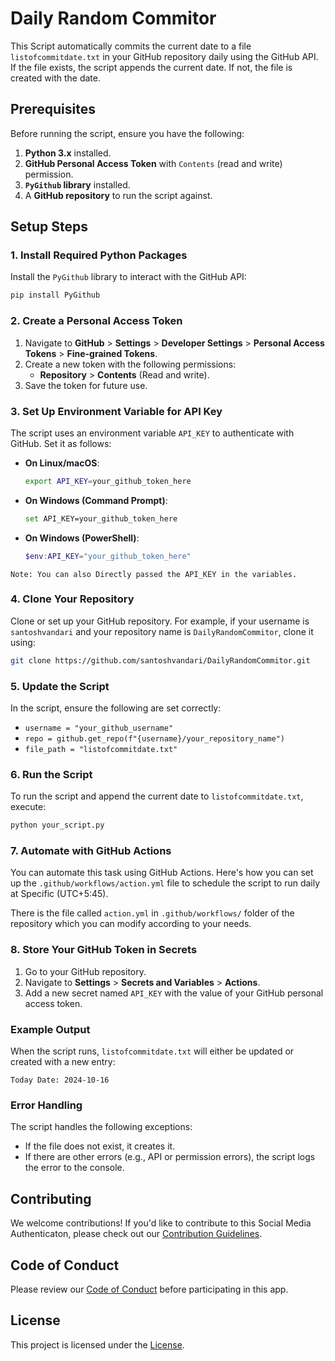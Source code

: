# Daily Random Commitor

This Script automatically commits the current date to a file `listofcommitdate.txt` in your GitHub repository daily using the GitHub API. If the file exists, the script appends the current date. If not, the file is created with the date.

## Prerequisites

Before running the script, ensure you have the following:

1. **Python 3.x** installed.
2. **GitHub Personal Access Token** with `Contents` (read and write) permission.
3. **`PyGithub` library** installed.
4. A **GitHub repository** to run the script against.

## Setup Steps

### 1. Install Required Python Packages

Install the `PyGithub` library to interact with the GitHub API:

```bash
pip install PyGithub
```

### 2. Create a Personal Access Token

1. Navigate to **GitHub** > **Settings** > **Developer Settings** > **Personal Access Tokens** > **Fine-grained Tokens**.
2. Create a new token with the following permissions:
   - **Repository** > **Contents** (Read and write).
3. Save the token for future use.

### 3. Set Up Environment Variable for API Key

The script uses an environment variable `API_KEY` to authenticate with GitHub. Set it as follows:

- **On Linux/macOS**:
  ```bash
  export API_KEY=your_github_token_here
  ```

- **On Windows (Command Prompt)**:
  ```bash
  set API_KEY=your_github_token_here
  ```

- **On Windows (PowerShell)**:
  ```powershell
  $env:API_KEY="your_github_token_here"
  ```

`Note: You can also Directly passed the API_KEY in the variables.`

### 4. Clone Your Repository

Clone or set up your GitHub repository. For example, if your username is `santoshvandari` and your repository name is `DailyRandomCommitor`, clone it using:

```bash
git clone https://github.com/santoshvandari/DailyRandomCommitor.git
```

### 5. Update the Script

In the script, ensure the following are set correctly:

- `username = "your_github_username"`
- `repo = github.get_repo(f"{username}/your_repository_name")`
- `file_path = "listofcommitdate.txt"`

### 6. Run the Script

To run the script and append the current date to `listofcommitdate.txt`, execute:

```bash
python your_script.py
```

### 7. Automate with GitHub Actions

You can automate this task using GitHub Actions. Here's how you can set up the `.github/workflows/action.yml` file to schedule the script to run daily at Specific (UTC+5:45).

There is the file called `action.yml` in `.github/workflows/` folder of the repository which you can modify according to your needs.


### 8. Store Your GitHub Token in Secrets

1. Go to your GitHub repository.
2. Navigate to **Settings** > **Secrets and Variables** > **Actions**.
3. Add a new secret named `API_KEY` with the value of your GitHub personal access token.

### Example Output

When the script runs, `listofcommitdate.txt` will either be updated or created with a new entry:

```
Today Date: 2024-10-16
```

### Error Handling

The script handles the following exceptions:

- If the file does not exist, it creates it.
- If there are other errors (e.g., API or permission errors), the script logs the error to the console.

## Contributing
We welcome contributions! If you'd like to contribute to this Social Media Authenticaton, please check out our [Contribution Guidelines](Contribution.md).

## Code of Conduct
Please review our [Code of Conduct](CodeOfConduct.md) before participating in this app.

## License
This project is licensed under the [License](LICENSE).
